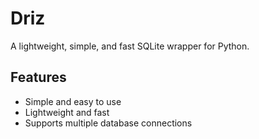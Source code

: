 # Driz
A lightweight, simple, and fast SQLite wrapper for Python.

## Features
- Simple and easy to use
- Lightweight and fast
- Supports multiple database connections